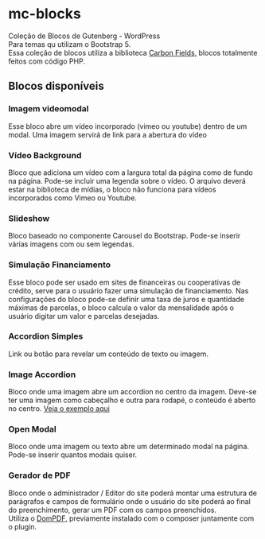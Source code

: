 # mc-blocks
Coleção de Blocos de Gutenberg - WordPress<br>
Para temas qu utilizam o Bootstrap 5.<br>
Essa coleção de blocos utiliza a biblioteca <a href="https://carbonfields.net/" target="_blank">Carbon Fields,</a> blocos totalmente feitos com código PHP.

## Blocos disponíveis

### Imagem videomodal
Esse bloco abre um vídeo incorporado (vimeo ou youtube) dentro de um modal.
Uma imagem servirá de link para a abertura do vídeo

### Vídeo Background
Bloco que adiciona um vídeo com a largura total da página como de fundo na página.
Pode-se incluir uma legenda sobre o vídeo. O arquivo deverá estar na biblioteca de mídias, o bloco não funciona para vídeos incorporados como Vimeo ou Youtube.

### Slideshow
Bloco baseado no componente Carousel do Bootstrap. Pode-se inserir várias imagens com ou sem legendas.

### Simulação Financiamento
Esse bloco pode ser usado em sites de financeiras ou cooperativas de crédito, serve para o usuário fazer uma simulação de financiamento. Nas configurações do bloco pode-se definir uma taxa de juros e quantidade máximas de parcelas, o bloco calcula o valor da mensalidade após o usuário digitar um valor e parcelas desejadas.

### Accordion Simples
Link ou botão para revelar um conteúdo de texto ou imagem. 

### Image Accordion
Bloco onde uma imagem abre um accordion no centro da imagem. Deve-se ter uma imagem como cabeçalho e outra para rodapé, o conteúdo é aberto no centro. <a href="https://cooperata.coop.br/cooperativismo/" target="_blank">Veja o exemplo aqui</a> 

### Open Modal
Bloco onde uma imagem ou texto abre um determinado modal na página. Pode-se inserir quantos modais quiser.

### Gerador de PDF
Bloco onde o administrador / Editor do site poderá montar uma estrutura de parágrafos e campos de formulário onde o usuário do site poderá ao final do preenchimento, gerar um PDF com os campos preenchidos.<br>
Utiliza o <a href="https://github.com/dompdf/dompdf" target="_blank">DomPDF,</a> previamente instalado com o composer juntamente com o plugin.
